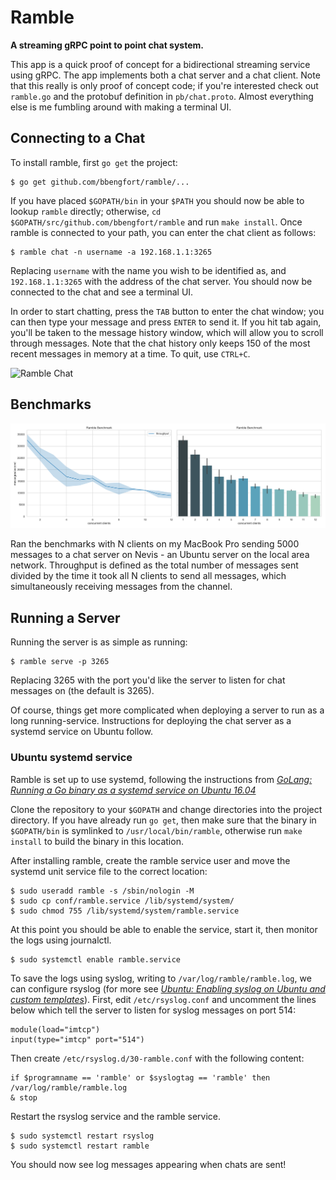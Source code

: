 # Ramble

**A streaming gRPC point to point chat system.**

This app is a quick proof of concept for a bidirectional streaming service using gRPC. The app implements both a chat server and a chat client. Note that this really is only proof of concept code; if you're interested check out `ramble.go` and the protobuf definition in `pb/chat.proto`. Almost everything else is me fumbling around with making a terminal UI.

## Connecting to a Chat

To install ramble, first `go get` the project:

```
$ go get github.com/bbengfort/ramble/...
```

If you have placed `$GOPATH/bin` in your `$PATH` you should now be able to lookup `ramble` directly; otherwise, `cd $GOPATH/src/github.com/bbengfort/ramble` and run `make install`. Once ramble is connected to your path, you can enter the chat client as follows:

```
$ ramble chat -n username -a 192.168.1.1:3265
```

Replacing `username` with the name you wish to be identified as, and `192.168.1.1:3265` with the address of the chat server. You should now be connected to the chat and see a terminal UI.

In order to start chatting, press the `TAB` button to enter the chat window; you can then type your message and press `ENTER` to send it. If you hit tab again, you'll be taken to the message history window, which will allow you to scroll through messages. Note that the chat history only keeps 150 of the most recent messages in memory at a time. To quit, use `CTRL+C`.

![Ramble Chat](https://user-images.githubusercontent.com/745966/43095401-b3b5edf2-8e83-11e8-8824-cb1de9409bd5.png)

## Benchmarks

![Benchmark](fixtures/benchmark.png)

Ran the benchmarks with N clients on my MacBook Pro sending 5000 messages to a chat server on Nevis - an Ubuntu server on the local area network. Throughput is defined as the total number of messages sent divided by the time it took all N clients to send all messages, which simultaneously receiving messages from the channel. 

## Running a Server

Running the server is as simple as running:

```
$ ramble serve -p 3265
```

Replacing 3265 with the port you'd like the server to listen for chat messages on (the default is 3265).

Of course, things get more complicated when deploying a server to run as a long running-service. Instructions for deploying the chat server as a systemd service on Ubuntu follow.

### Ubuntu systemd service

Ramble is set up to use systemd, following the instructions from [_GoLang: Running a Go binary as a systemd service on Ubuntu 16.04_](https://fabianlee.org/2017/05/21/golang-running-a-go-binary-as-a-systemd-service-on-ubuntu-16-04/)

Clone the repository to your `$GOPATH` and change directories into the project directory. If you have already run `go get`, then make sure that the binary in `$GOPATH/bin` is symlinked to `/usr/local/bin/ramble`, otherwise run `make install` to build the binary in this location.

After installing ramble, create the ramble service user and move the systemd unit service file to the correct location:

```
$ sudo useradd ramble -s /sbin/nologin -M
$ sudo cp conf/ramble.service /lib/systemd/system/
$ sudo chmod 755 /lib/systemd/system/ramble.service
```

At this point you should be able to enable the service, start it, then monitor the logs using journalctl.

```
$ sudo systemctl enable ramble.service
```

To save the logs using syslog, writing to `/var/log/ramble/ramble.log`, we can configure rsyslog (for more see [_Ubuntu: Enabling syslog on Ubuntu and custom templates_](https://fabianlee.org/2017/05/24/ubuntu-enabling-syslog-on-ubuntu-hosts-and-custom-templates/)). First, edit `/etc/rsyslog.conf` and uncomment the lines below which tell the server to listen for syslog messages on port 514:

```
module(load="imtcp")
input(type="imtcp" port="514")
```

Then create `/etc/rsyslog.d/30-ramble.conf` with the following content:

```
if $programname == 'ramble' or $syslogtag == 'ramble' then /var/log/ramble/ramble.log
& stop
```

Restart the rsyslog service and the ramble service.

```
$ sudo systemctl restart rsyslog
$ sudo systemctl restart ramble
```

You should now see log messages appearing when chats are sent!
